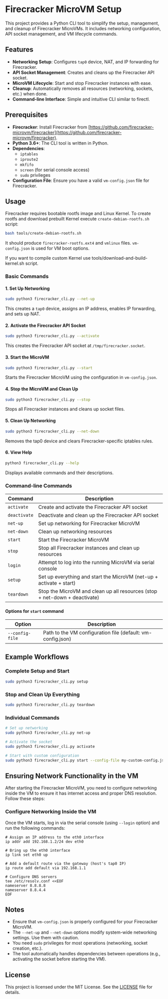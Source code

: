 # Firecracker MicroVM Setup

This project provides a Python CLI tool to simplify the setup, management, and cleanup of Firecracker MicroVMs. It includes networking configuration, API socket management, and VM lifecycle commands.

## Features

- **Networking Setup**: Configures `tap0` device, NAT, and IP forwarding for Firecracker.
- **API Socket Management**: Creates and cleans up the Firecracker API socket.
- **MicroVM Lifecycle**: Start and stop Firecracker instances with ease.
- **Cleanup**: Automatically removes all resources (networking, sockets, etc.) when done.
- **Command-line Interface**: Simple and intuitive CLI similar to firectl.

## Prerequisites

- **Firecracker**: Install Firecracker from [https://github.com/firecracker-microvm/firecracker](https://github.com/firecracker-microvm/firecracker).
- **Python 3.6+**: The CLI tool is written in Python.
- **Dependencies**:
  - `iptables`
  - `iproute2`
  - `mkfifo`
  - `screen` (for serial console access)
  - `sudo` privileges
- **Configuration File**: Ensure you have a valid `vm-config.json` file for Firecracker.

## Usage

Firecracker requires bootable rootfs image and Linux Kernel. To create rootfs and download prebuilt Kernel execute `create-debian-rootfs.sh` script:
```bash
bash tools/create-debian-rootfs.sh
```
It should produce `firecracker-rootfs.ext4` and `vmlinux` files.
`vm-config.json` is used for VM boot options.

If you want to compile custom Kernel use tools/download-and-build-kernel.sh script.

### Basic Commands

#### 1. Set Up Networking
```bash
sudo python3 firecracker_cli.py --net-up
```
This creates a `tap0` device, assigns an IP address, enables IP forwarding, and sets up NAT.

#### 2. Activate the Firecracker API Socket
```bash
sudo python3 firecracker_cli.py --activate
```
This creates the Firecracker API socket at `/tmp/firecracker.socket`.

#### 3. Start the MicroVM
```bash
sudo python3 firecracker_cli.py --start
```
Starts the Firecracker MicroVM using the configuration in `vm-config.json`.

#### 4. Stop the MicroVM and Clean Up
```bash
sudo python3 firecracker_cli.py --stop
```
Stops all Firecracker instances and cleans up socket files.

#### 5. Clean Up Networking
```bash
sudo python3 firecracker_cli.py --net-down
```
Removes the tap0 device and clears Firecracker-specific iptables rules.

#### 6. View Help
```bash
python3 firecracker_cli.py --help
```
Displays available commands and their descriptions.

### Command-line Commands

| Command      | Description                                                  |
|--------------|--------------------------------------------------------------|
| `activate`   | Create and activate the Firecracker API socket               |
| `deactivate` | Deactivate and clean up the Firecracker API socket           |
| `net-up`     | Set up networking for Firecracker MicroVM                    |
| `net-down`   | Clean up networking resources                                |
| `start`      | Start the Firecracker MicroVM                                |
| `stop`       | Stop all Firecracker instances and clean up resources        |
| `login`      | Attempt to log into the running MicroVM via serial console   |
| `setup`      | Set up everything and start the MicroVM (net-up + activate + start) |
| `teardown`   | Stop the MicroVM and clean up all resources (stop + net-down + deactivate) |

#### Options for `start` command
| Option          | Description                                                 |
|-----------------|-------------------------------------------------------------|
| `--config-file` | Path to the VM configuration file (default: vm-config.json) |

## Example Workflows

### Complete Setup and Start
```bash
sudo python3 firecracker_cli.py setup
```

### Stop and Clean Up Everything
```bash
sudo python3 firecracker_cli.py teardown
```

### Individual Commands
```bash
# Set up networking
sudo python3 firecracker_cli.py net-up

# Activate the socket
sudo python3 firecracker_cli.py activate

# Start with custom configuration
sudo python3 firecracker_cli.py start --config-file my-custom-config.json
```

## Ensuring Network Functionality in the VM
After starting the Firecracker MicroVM, you need to configure networking inside the VM to ensure it has internet access and proper DNS resolution. Follow these steps:

### Configure Networking Inside the VM
Once the VM starts, log in via the serial console (using `--login` option) and run the following commands:
```
# Assign an IP address to the eth0 interface
ip addr add 192.168.1.2/24 dev eth0

# Bring up the eth0 interface
ip link set eth0 up

# Add a default route via the gateway (host's tap0 IP)
ip route add default via 192.168.1.1

# Configure DNS servers
tee /etc/resolv.conf <<EOF
nameserver 8.8.8.8
nameserver 8.8.4.4
EOF
```

## Notes

- Ensure that `vm-config.json` is properly configured for your Firecracker MicroVM.
- The `--net-up` and `--net-down` options modify system-wide networking settings. Use them with caution.
- You need `sudo` privileges for most operations (networking, socket creation, etc.).
- The tool automatically handles dependencies between operations (e.g., activating the socket before starting the VM).

## License

This project is licensed under the MIT License. See the [LICENSE](LICENSE) file for details.
